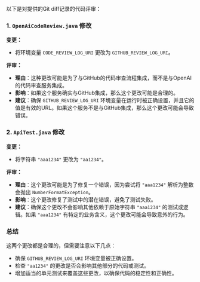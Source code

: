以下是对提供的Git diff记录的代码评审：

### 1. `OpenAiCodeReview.java` 修改

**变更：**
- 将环境变量 `CODE_REVIEW_LOG_URI` 更改为 `GITHUB_REVIEW_LOG_URI`。

**评审：**
- **理由**：这种更改可能是为了与GitHub的代码审查流程集成，而不是与OpenAI的代码审查服务集成。
- **影响**：如果这个服务确实与GitHub集成，那么这个更改可能是合理的。
- **建议**：确保 `GITHUB_REVIEW_LOG_URI` 环境变量在运行时被正确设置，并且它的值是有效的URL。如果这个服务不是与GitHub集成，那么这个更改可能会导致错误。

### 2. `ApiTest.java` 修改

**变更：**
- 将字符串 `"aaa1234"` 更改为 `"aa1234"`。

**评审：**
- **理由**：这个更改可能是为了修复一个错误，因为尝试将 `"aaa1234"` 解析为整数会抛出 `NumberFormatException`。
- **影响**：这个更改修复了测试中的潜在错误，避免了测试失败。
- **建议**：确保这个更改不会影响其他依赖于原始字符串 `"aaa1234"` 的测试或逻辑。如果 `"aaa1234"` 有特定的业务含义，这个更改可能会导致意外的行为。

### 总结

这两个更改都是合理的，但需要注意以下几点：
- 确保 `GITHUB_REVIEW_LOG_URI` 环境变量被正确设置。
- 检查 `"aa1234"` 的更改是否会影响其他部分的代码或测试。
- 增加适当的单元测试来覆盖这些更改，以确保代码的稳定性和正确性。